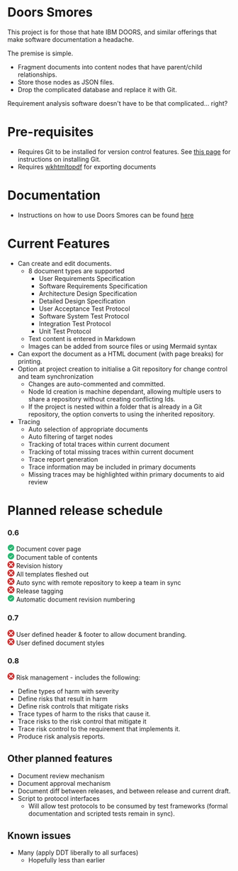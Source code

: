 # Doors Smores

This project is for those that hate IBM DOORS, and similar offerings that make software documentation a headache.

The premise is simple. 
- Fragment documents into content nodes that have parent/child relationships. 
- Store those nodes as JSON files.
- Drop the complicated database and replace it with Git.

Requirement analysis software doesn't have to be that complicated... right?

# Pre-requisites
- Requires Git to be installed for version control features. See [this page](https://git-scm.com/book/en/v2/Getting-Started-Installing-Git) for instructions on installing Git.
- Requires [wkhtmltopdf](https://wkhtmltopdf.org) for exporting documents

# Documentation
- Instructions on how to use Doors Smores can be found [here](https://github.com/Niflheim-uk/Doors-Smores-Docs)

# Current Features
- Can create and edit documents.
  - 8 document types are supported
    - User Requirements Specification
    - Software Requirements Specification
    - Architecture Design Specification
    - Detailed Design Specification
    - User Acceptance Test Protocol
    - Software System Test Protocol
    - Integration Test Protocol
    - Unit Test Protocol
  - Text content is entered in Markdown
  - Images can be added from source files or using Mermaid syntax
- Can export the document as a HTML document (with page breaks) for printing. 
- Option at project creation to initialise a Git repository for change control and team synchronization 
  - Changes are auto-commented and committed.
  - Node Id creation is machine dependant, allowing multiple users to share a repository without creating conflicting Ids.
  - If the project is nested within a folder that is already in a Git repository, the option converts to using the inherited repository.
- Tracing
  - Auto selection of appropriate documents
  - Auto filtering of target nodes
  - Tracking of total traces within current document
  - Tracking of total missing traces within current document
  - Trace report generation
  - Trace information may be included in primary documents
  - Missing traces may be highlighted within primary documents to aid review

# Planned release schedule

### 0.6 
![y](https://github.com/Niflheim-uk/Doors-Smores-Docs/blob/main/media/complete_icon.png?raw=true) Document cover page \
![y](https://github.com/Niflheim-uk/Doors-Smores-Docs/blob/main/media/complete_icon.png?raw=true) Document table of contents \
![n](https://github.com/Niflheim-uk/Doors-Smores-Docs/blob/main/media/incomplete_icon.png?raw=true) Revision history \
![n](https://github.com/Niflheim-uk/Doors-Smores-Docs/blob/main/media/incomplete_icon.png?raw=true) All templates fleshed out \
![n](https://github.com/Niflheim-uk/Doors-Smores-Docs/blob/main/media/incomplete_icon.png?raw=true) Auto sync with remote repository to keep a team in sync \
![n](https://github.com/Niflheim-uk/Doors-Smores-Docs/blob/main/media/incomplete_icon.png?raw=true) Release tagging \
![y](https://github.com/Niflheim-uk/Doors-Smores-Docs/blob/main/media/complete_icon.png?raw=true) Automatic document revision numbering

### 0.7
![n](https://github.com/Niflheim-uk/Doors-Smores-Docs/blob/main/media/incomplete_icon.png?raw=true) User defined header & footer to allow document branding. \
![n](https://github.com/Niflheim-uk/Doors-Smores-Docs/blob/main/media/incomplete_icon.png?raw=true) User defined document styles

### 0.8
![n](https://github.com/Niflheim-uk/Doors-Smores-Docs/blob/main/media/incomplete_icon.png?raw=true) Risk management - includes the following:
- Define types of harm with severity
- Define risks that result in harm
- Define risk controls that mitigate risks
- Trace types of harm to the risks that cause it.
- Trace risks to the risk control that mitigate it
- Trace risk control to the requirement that implements it.
- Produce risk analysis reports.

## Other planned features
- Document review mechanism
- Document approval mechanism
- Document diff between releases, and between release and current draft.
- Script to protocol interfaces 
   - Will allow test protocols to be consumed by test frameworks (formal documentation and scripted tests remain in sync).

## Known issues

- Many (apply DDT liberally to all surfaces)
  - Hopefully less than earlier